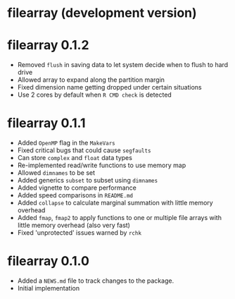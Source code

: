 # filearray (development version)

# filearray 0.1.2

* Removed `flush` in saving data to let system decide when to flush to hard drive
* Allowed array to expand along the partition margin
* Fixed dimension name getting dropped under certain situations
* Use 2 cores by default when `R CMD check` is detected

# filearray 0.1.1

* Added `OpenMP` flag in the `MakeVars`
* Fixed critical bugs that could cause `segfaults`
* Can store `complex` and `float` data types
* Re-implemented read/write functions to use memory map
* Allowed `dimnames` to be set
* Added generics `subset` to subset using `dimnames`
* Added vignette to compare performance
* Added speed comparisons in `README.md`
* Added `collapse` to calculate marginal summation with little memory overhead
* Added `fmap`, `fmap2` to apply functions to one or multiple file arrays with little memory overhead (also very fast)
* Fixed 'unprotected' issues warned by `rchk`

# filearray 0.1.0

* Added a `NEWS.md` file to track changes to the package.
* Initial implementation

